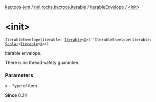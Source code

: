 [kactoos-jvm](../../index.md) / [nnl.rocks.kactoos.iterable](../index.md) / [IterableEnvelope](index.md) / [&lt;init&gt;](./-init-.md)

# &lt;init&gt;

`IterableEnvelope(iterable: `[`Iterable`](https://kotlinlang.org/api/latest/jvm/stdlib/kotlin.collections/-iterable/index.html)`<`[`X`](index.md#X)`>)``IterableEnvelope(iterable: `[`Scalar`](../../nnl.rocks.kactoos/-scalar/index.md)`<`[`Iterable`](https://kotlinlang.org/api/latest/jvm/stdlib/kotlin.collections/-iterable/index.html)`<`[`X`](index.md#X)`>>)`

Iterable envelope.

There is no thread-safety guarantee.

### Parameters

`X` - Type of item

**Since**
0.24

